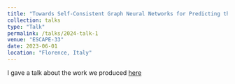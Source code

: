 ```yaml
---
title: "Towards Self-Consistent Graph Neural Networks for Predicting the Ideal Gas Heat Capacity, Enthalpy, and Entropy"
collection: talks
type: "Talk"
permalink: /talks/2024-talk-1
venue: "ESCAPE-33"
date: 2023-06-01
location: "Florence, Italy"
---
```


I gave a talk about the work we produced [here](https://doi.org/10.1016/B978-0-443-28824-1.50473-7)

